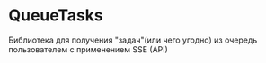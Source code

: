 # QueueTasks
Библиотека для получения "задач"(или чего угодно) из очередь пользователем с применением SSE (API)
